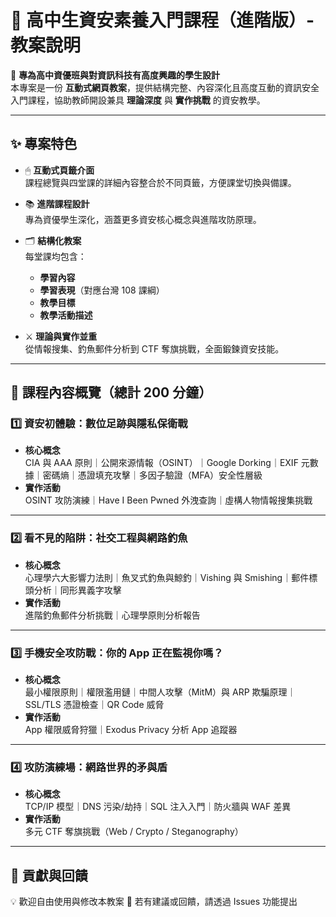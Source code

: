 # 🔐 高中生資安素養入門課程（進階版）- 教案說明

🎯 **專為高中資優班與對資訊科技有高度興趣的學生設計**  
本專案是一份 **互動式網頁教案**，提供結構完整、內容深化且高度互動的資訊安全入門課程，協助教師開設兼具 **理論深度** 與 **實作挑戰** 的資安教學。

---

## ✨ 專案特色

- 🖱 **互動式頁籤介面**  
  課程總覽與四堂課的詳細內容整合於不同頁籤，方便課堂切換與備課。

- 📚 **進階課程設計**  
  專為資優學生深化，涵蓋更多資安核心概念與進階攻防原理。

- 🗂 **結構化教案**  
  每堂課均包含：
  - **學習內容**
  - **學習表現**（對應台灣 108 課綱）
  - **教學目標**
  - **教學活動描述**

- ⚔ **理論與實作並重**  
  從情報搜集、釣魚郵件分析到 CTF 奪旗挑戰，全面鍛鍊資安技能。

---

## 📆 課程內容概覽（總計 200 分鐘）

### 1️⃣ 資安初體驗：數位足跡與隱私保衛戰
- **核心概念**  
  CIA 與 AAA 原則｜公開來源情報（OSINT）｜Google Dorking｜EXIF 元數據｜密碼熵｜憑證填充攻擊｜多因子驗證（MFA）安全性層級
- **實作活動**  
  OSINT 攻防演練｜Have I Been Pwned 外洩查詢｜虛構人物情報搜集挑戰

---

### 2️⃣ 看不見的陷阱：社交工程與網路釣魚
- **核心概念**  
  心理學六大影響力法則｜魚叉式釣魚與鯨釣｜Vishing 與 Smishing｜郵件標頭分析｜同形異義字攻擊
- **實作活動**  
  進階釣魚郵件分析挑戰｜心理學原則分析報告

---

### 3️⃣ 手機安全攻防戰：你的 App 正在監視你嗎？
- **核心概念**  
  最小權限原則｜權限濫用鏈｜中間人攻擊（MitM）與 ARP 欺騙原理｜SSL/TLS 憑證檢查｜QR Code 威脅
- **實作活動**  
  App 權限威脅狩獵｜Exodus Privacy 分析 App 追蹤器

---

### 4️⃣ 攻防演練場：網路世界的矛與盾
- **核心概念**  
  TCP/IP 模型｜DNS 污染/劫持｜SQL 注入入門｜防火牆與 WAF 差異
- **實作活動**  
  多元 CTF 奪旗挑戰（Web / Crypto / Steganography）

---

## 💬 貢獻與回饋

💡 歡迎自由使用與修改本教案
📩 若有建議或回饋，請透過 Issues 功能提出
